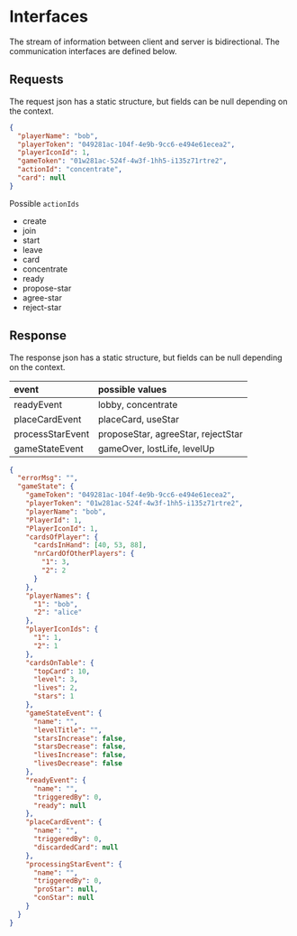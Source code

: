 # Interfaces
The stream of information between client and server is bidirectional. The communication interfaces are defined below.

## Requests
The request json has a static structure, but fields can be null depending on the context.
```json
{
  "playerName": "bob",
  "playerToken": "049281ac-104f-4e9b-9cc6-e494e61ecea2",
  "playerIconId": 1,
  "gameToken": "01w281ac-524f-4w3f-1hh5-i135z71rtre2",
  "actionId": "concentrate",
  "card": null
}
```
Possible `actionIds`
* create
* join
* start
* leave
* card
* concentrate
* ready
* propose-star
* agree-star
* reject-star

## Response
The response json has a static structure, but fields can be null depending on the context.

| event | possible values |
|:------|:----------------|
|readyEvent| lobby, concentrate |
|placeCardEvent| placeCard, useStar |
|processStarEvent| proposeStar, agreeStar, rejectStar |
|gameStateEvent| gameOver, lostLife, levelUp |

```json
{
  "errorMsg": "",
  "gameState": {
    "gameToken": "049281ac-104f-4e9b-9cc6-e494e61ecea2",
    "playerToken": "01w281ac-524f-4w3f-1hh5-i135z71rtre2",
    "playerName": "bob",
    "PlayerId": 1,
    "PlayerIconId": 1,
    "cardsOfPlayer": {
      "cardsInHand": [40, 53, 88],
      "nrCardOfOtherPlayers": {
        "1": 3,
        "2": 2
      }
    },
    "playerNames": {
      "1": "bob",
      "2": "alice"
    },
    "playerIconIds": {
      "1": 1,
      "2": 1
    },
    "cardsOnTable": {
      "topCard": 10,
      "level": 3,
      "lives": 2,
      "stars": 1
    },
    "gameStateEvent": {
      "name": "",
      "levelTitle": "",
      "starsIncrease": false,
      "starsDecrease": false,
      "livesIncrease": false,
      "livesDecrease": false
    },
    "readyEvent": {
      "name": "",
      "triggeredBy": 0,
      "ready": null
    },
    "placeCardEvent": {
      "name": "",
      "triggeredBy": 0,
      "discardedCard": null
    },
    "processingStarEvent": {
      "name": "",
      "triggeredBy": 0,
      "proStar": null,
      "conStar": null
    }
  }
}
```